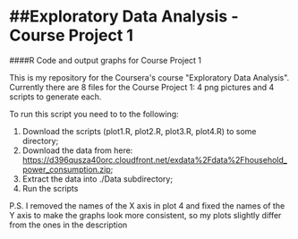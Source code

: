 ##Exploratory Data Analysis - Course Project 1
==========================================

####R Code and output graphs for Course Project 1

This is my repository for the Coursera's course "Exploratory Data Analysis".
Currently there are 8 files for the Course Project 1: 
4 png pictures and 4 scripts to generate each.

To run this script you need to to the following:

1. Download the scripts (plot1.R, plot2.R, plot3.R, plot4.R) to some directory;
2. Download the data from here: https://d396qusza40orc.cloudfront.net/exdata%2Fdata%2Fhousehold_power_consumption.zip;
3. Extract the data into ./Data subdirectory;
4. Run the scripts

P.S. I removed the names of the X axis in plot 4 and fixed the names of the Y axis to make the graphs look more consistent, so my plots slightly differ from the ones in the description
